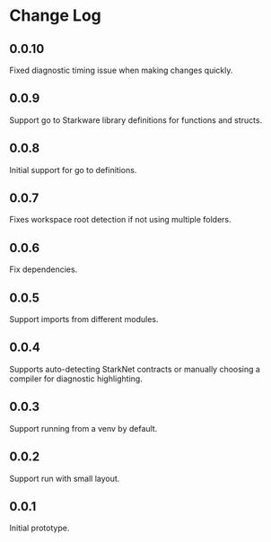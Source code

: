 # Change Log

## 0.0.10

Fixed diagnostic timing issue when making changes quickly.

## 0.0.9

Support go to Starkware library definitions for functions and structs.

## 0.0.8

Initial support for go to definitions.

## 0.0.7

Fixes workspace root detection if not using multiple folders.

## 0.0.6

Fix dependencies.

## 0.0.5

Support imports from different modules.

## 0.0.4

Supports auto-detecting StarkNet contracts or manually choosing a compiler for diagnostic highlighting.

## 0.0.3

Support running from a venv by default.

## 0.0.2

Support run with small layout.

## 0.0.1

Initial prototype.